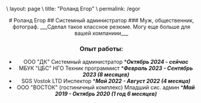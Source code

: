 \\ layout: page
\\ title: "Роланд Егор"
\\ permalink: /egor

<center> # Роланд Егор
## Системный администратор
### Муж, общественник, фотограф.
___Сделал такое классное резюме. Могу еще больше для вашей компаниии___

### Опыт работы:
- ООО "ДК" Системный администратор ****Октябрь 2024 - сейчас***
- МБУК "ЦБС" НГО Техник программист ****Февраль 2023 - Сентябрь 2023 (8 месяцев)***
- SGS Vostok LTD Инспектор ****Май 2022 - Август 2022 (4 месяца)***
- ООО "ВОСТОК" (гостиничный комплекс) Младший сис. админ ****Май 2019 - Октябрь 2020 (1 год 6 месяцев)*** </center>
